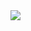 <img src="https://github.com/Gautamhirawat/Gautamhirawat/assets/113746508/2513471a-3ecf-4594-b4b2-e307d4a45bc3">








